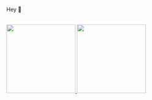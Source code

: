 Hey 👋

<p align="left"><br>
<a href="https://github.com/MaorAssayag">
  <img height="180em" src="https://github-readme-stats-eight-theta.vercel.app/api?username=MaorAssayag&show_icons=true&theme=algolia&include_all_commits=true&count_private=true"/>
  <img height="180em" src="https://github-readme-stats-eight-theta.vercel.app/api/top-langs/?username=MaorAssayag&layout=compact&langs_count=8&theme=algolia"/>
</a>
</p>
